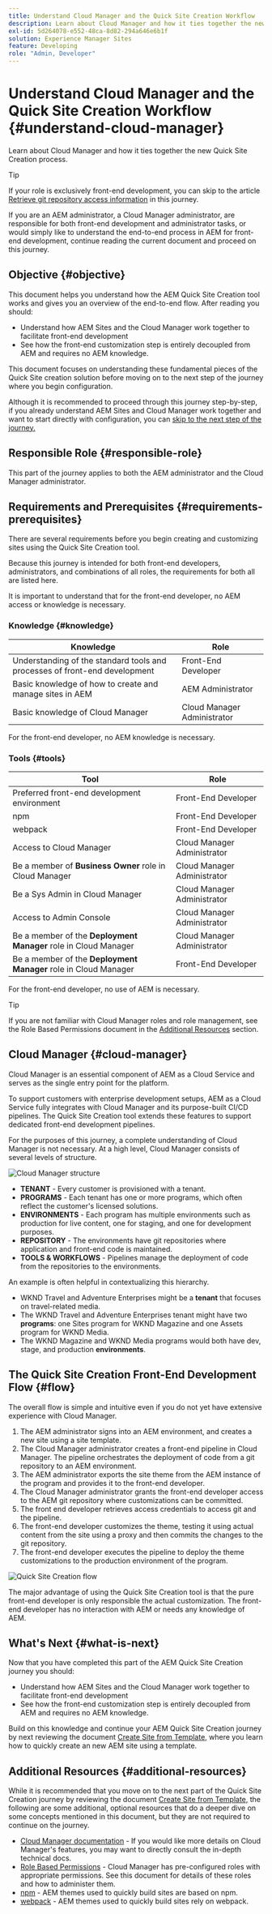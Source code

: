 ```yaml
---
title: Understand Cloud Manager and the Quick Site Creation Workflow
description: Learn about Cloud Manager and how it ties together the new Quick Site Creation process.
exl-id: 5d264078-e552-48ca-8d82-294a646e6b1f
solution: Experience Manager Sites
feature: Developing
role: "Admin, Developer"
---
```

# Understand Cloud Manager and the Quick Site Creation Workflow {#understand-cloud-manager}

Learn about Cloud Manager and how it ties together the new Quick Site Creation process.

>[!TIP]
>
>If your role is exclusively front-end development, you can skip to the article [Retrieve git repository access information](retrieve-access.md) in this journey.
>
>If you are an AEM administrator, a Cloud Manager administrator, are responsible for both front-end development and administrator tasks, or would simply like to understand the end-to-end process in AEM for front-end development, continue reading the current document and proceed on this journey.

## Objective {#objective}

This document helps you understand how the AEM Quick Site Creation tool works and gives you an overview of the end-to-end flow. After reading you should:

* Understand how AEM Sites and the Cloud Manager work together to facilitate front-end development
* See how the front-end customization step is entirely decoupled from AEM and requires no AEM knowledge.

This document focuses on understanding these fundamental pieces of the Quick Site creation solution before moving on to the next step of the journey where you begin configuration.

Although it is recommended to proceed through this journey step-by-step, if you already understand AEM Sites and Cloud Manager work together and want to start directly with configuration, you can [skip to the next step of the journey.](create-site.md)

## Responsible Role {#responsible-role}

This part of the journey applies to both the AEM administrator and the Cloud Manager administrator.

## Requirements and Prerequisites {#requirements-prerequisites}

There are several requirements before you begin creating and customizing sites using the Quick Site Creation tool.

Because this journey is intended for both front-end developers, administrators, and combinations of all roles, the requirements for both all are listed here.

It is important to understand that for the front-end developer, no AEM access or knowledge is necessary.

### Knowledge {#knowledge}

|Knowledge|Role|
|---|---|
|Understanding of the standard tools and processes of front-end development|Front-End Developer|
|Basic knowledge of how to create and manage sites in AEM|AEM Administrator|
|Basic knowledge of Cloud Manager|Cloud Manager Administrator|

For the front-end developer, no AEM knowledge is necessary.

### Tools {#tools}

|Tool|Role|
|---|---|
|Preferred front-end development environment|Front-End Developer|
|npm|Front-End Developer|
|webpack|Front-End Developer|
|Access to Cloud Manager|Cloud Manager Administrator|
|Be a member of **Business Owner** role in Cloud Manager|Cloud Manager Administrator|
|Be a Sys Admin in Cloud Manager|Cloud Manager Administrator|
|Access to Admin Console|Cloud Manager Administrator|
|Be a member of the **Deployment Manager** role in Cloud Manager|Cloud Manager Administrator|
|Be a member of the **Deployment Manager** role in Cloud Manager|Front-End Developer|

For the front-end developer, no use of AEM is necessary.

>[!TIP]
>
>If you are not familiar with Cloud Manager roles and role management, see the Role Based Permissions document in the [Additional Resources](#additional-resources) section.

## Cloud Manager {#cloud-manager}

Cloud Manager is an essential component of AEM as a Cloud Service and serves as the single entry point for the platform.

To support customers with enterprise development setups, AEM as a Cloud Service fully integrates with Cloud Manager and its purpose-built CI/CD pipelines. The Quick Site Creation tool extends these features to support dedicated front-end development pipelines.

For the purposes of this journey, a complete understanding of Cloud Manager is not necessary. At a high level, Cloud Manager consists of several levels of structure.

![Cloud Manager structure](assets/cloud-manager-structure.png)

* **TENANT** - Every customer is provisioned with a tenant.
* **PROGRAMS** - Each tenant has one or more programs, which often reflect the customer's licensed solutions.
* **ENVIRONMENTS** - Each program has multiple environments such as production for live content, one for staging, and one for development purposes.
* **REPOSITORY** - The environments have git repositories where application and front-end code is maintained.
* **TOOLS &amp; WORKFLOWS** - Pipelines manage the deployment of code from the repositories to the environments.

An example is often helpful in contextualizing this hierarchy.

* WKND Travel and Adventure Enterprises might be a **tenant** that focuses on travel-related media.
* The WKND Travel and Adventure Enterprises tenant might have two **programs**: one Sites program for WKND Magazine and one Assets program for WKND Media.
* The WKND Magazine and WKND Media programs would both have dev, stage, and production **environments**.

## The Quick Site Creation Front-End Development Flow {#flow}

The overall flow is simple and intuitive even if you do not yet have extensive experience with Cloud Manager.

1. The AEM administrator signs into an AEM environment, and creates a new site using a site template.
1. The Cloud Manager administrator creates a front-end pipeline in Cloud Manager. The pipeline orchestrates the deployment of code from a git repository to an AEM environment.
1. The AEM administrator exports the site theme from the AEM instance of the program and provides it to the front-end developer.
1. The Cloud Manager administrator grants the front-end developer access to the AEM git repository where customizations can be committed.
1. The front end developer retrieves access credentials to access git and the pipeline.
1. The front-end developer customizes the theme, testing it using actual content from the site using a proxy and then commits the changes to the git repository.
1. The front-end developer executes the pipeline to deploy the theme customizations to the production environment of the program.

![Quick Site Creation flow](assets/qsc-flow.png)

The major advantage of using the Quick Site Creation tool is that the pure front-end developer is only responsible the actual customization. The front-end developer has no interaction with AEM or needs any knowledge of AEM.

## What's Next {#what-is-next}

Now that you have completed this part of the AEM Quick Site Creation journey you should:

* Understand how AEM Sites and the Cloud Manager work together to facilitate front-end development
* See how the front-end customization step is entirely decoupled from AEM and requires no AEM knowledge.

Build on this knowledge and continue your AEM Quick Site Creation journey by next reviewing the document [Create Site from Template,](create-site.md) where you learn how to quickly create an new AEM site using a template.

## Additional Resources {#additional-resources}

While it is recommended that you move on to the next part of the Quick Site Creation journey by reviewing the document [Create Site from Template,](create-site.md) the following are some additional, optional resources that do a deeper dive on some concepts mentioned in this document, but they are not required to continue on the journey.

* [Cloud Manager documentation](https://experienceleague.adobe.com/docs/experience-manager-cloud-service/onboarding/onboarding-concepts/cloud-manager-introduction.html) - If you would like more details on Cloud Manager's features, you may want to directly consult the in-depth technical docs.
* [Role Based Permissions](https://experienceleague.adobe.com/docs/experience-manager-cloud-manager/using/requirements/role-based-permissions.html) - Cloud Manager has pre-configured roles with appropriate permissions. See this document for details of these roles and how to administer them.
* [npm](https://www.npmjs.com) - AEM themes used to quickly build sites are based on npm.
* [webpack](https://webpack.js.org) - AEM themes used to quickly build sites rely on webpack.
